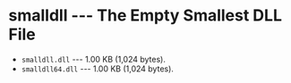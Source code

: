 # smalldll --- The Empty Smallest DLL File

- `smalldll.dll` --- 1.00 KB (1,024 bytes).
- `smalldll64.dll` --- 1.00 KB (1,024 bytes).
